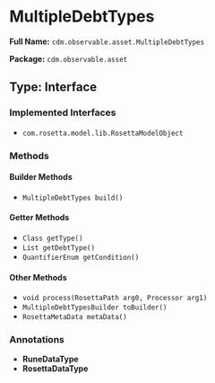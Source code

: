 # MultipleDebtTypes

**Full Name:** `cdm.observable.asset.MultipleDebtTypes`

**Package:** `cdm.observable.asset`

## Type: Interface

### Implemented Interfaces

- `com.rosetta.model.lib.RosettaModelObject`

### Methods

#### Builder Methods

- `MultipleDebtTypes build()`

#### Getter Methods

- `Class getType()`
- `List getDebtType()`
- `QuantifierEnum getCondition()`

#### Other Methods

- `void process(RosettaPath arg0, Processor arg1)`
- `MultipleDebtTypesBuilder toBuilder()`
- `RosettaMetaData metaData()`

### Annotations

- **RuneDataType**
- **RosettaDataType**

